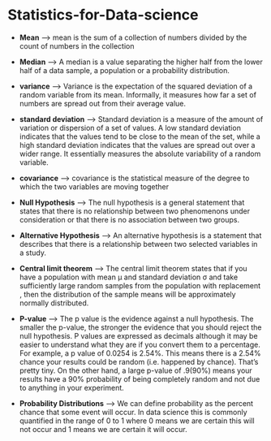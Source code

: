 # Statistics-for-Data-science

- **Mean** --> mean is the sum of a collection of numbers divided by the count of numbers in the collection

- **Median** --> A median is a value separating the higher half from the lower half of a data sample, a population or a probability distribution.

- **variance** --> Variance is the expectation of the squared deviation of a random variable from its mean. Informally, it measures how far a set of numbers are spread out from their average value.

- **standard deviation** --> Standard deviation is a measure of the amount of variation or dispersion of a set of values. A low standard deviation indicates that the values tend to be close to the mean of the set, while a high standard deviation indicates that the values are spread out over a wider range. It essentially measures the absolute variability of a random variable.

- **covariance** --> covariance is the statistical measure of the degree to which the two variables are moving together 

- **Null Hypothesis** --> The null hypothesis is a general statement that states that there is no relationship between two phenomenons under consideration or that there is no association between two groups. 

- **Alternative Hypothesis** --> An alternative hypothesis is a statement that describes that there is a relationship between two selected variables in a study.

- **Central limit theorem** --> The central limit theorem states that if you have a population with mean μ and standard deviation σ and take sufficiently large random samples from the population with replacement , then the distribution of the sample means will be approximately normally distributed.

- **P-value** --> The p value is the evidence against a null hypothesis. The smaller the p-value, the stronger the evidence that you should reject the null hypothesis. P values are expressed as decimals although it may be easier to understand what they are if you convert them to a percentage. For example, a p value of 0.0254 is 2.54%. This means there is a 2.54% chance your results could be random (i.e. happened by chance). That’s pretty tiny. On the other hand, a large p-value of .9(90%) means your results have a 90% probability of being completely random and not due to anything in your experiment. 

- **Probability Distributions** --> We can define probability as the percent chance that some event will occur. In data science this is commonly quantified in the range of 0 to 1 where 0 means we are certain this will not occur and 1 means we are certain it will occur.
